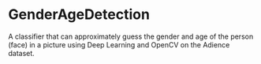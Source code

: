 # GenderAgeDetection
A classifier that can approximately guess the gender and age of the person (face) in a picture using Deep Learning and OpenCV on the Adience dataset.
